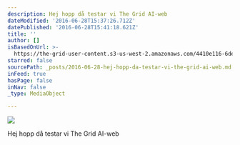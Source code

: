 ```yaml
---
description: Hej hopp då testar vi The Grid AI-web
dateModified: '2016-06-28T15:37:26.712Z'
datePublished: '2016-06-28T15:41:18.621Z'
title: ''
author: []
isBasedOnUrl: >-
  https://the-grid-user-content.s3-us-west-2.amazonaws.com/4410e116-6de0-480b-9583-70e77ccad0c5.jpg
starred: false
sourcePath: _posts/2016-06-28-hej-hopp-da-testar-vi-the-grid-ai-web.md
inFeed: true
hasPage: false
inNav: false
_type: MediaObject

---
```

![](https://the-grid-user-content.s3-us-west-2.amazonaws.com/4410e116-6de0-480b-9583-70e77ccad0c5.jpg)

Hej hopp då testar vi The Grid AI-web
